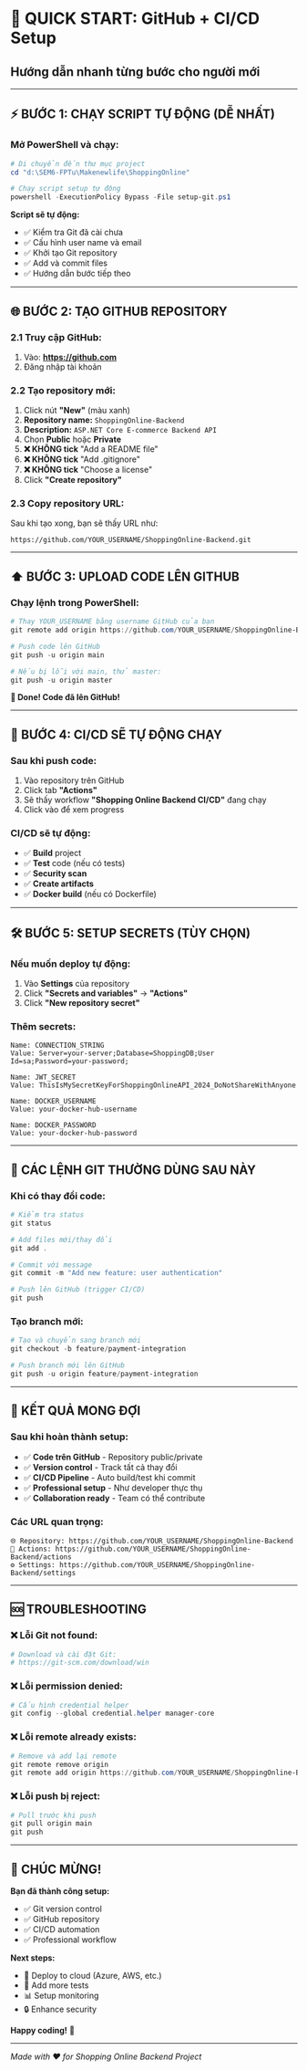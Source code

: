 # 🚀 QUICK START: GitHub + CI/CD Setup
## Hướng dẫn nhanh từng bước cho người mới

---

## ⚡ **BƯỚC 1: CHẠY SCRIPT TỰ ĐỘNG (DỄ NHẤT)**

### Mở PowerShell và chạy:
```powershell
# Di chuyển đến thư mục project
cd "d:\SEM6-FPTu\Makenewlife\ShoppingOnline"

# Chạy script setup tự động
powershell -ExecutionPolicy Bypass -File setup-git.ps1
```

**Script sẽ tự động:**
- ✅ Kiểm tra Git đã cài chưa
- ✅ Cấu hình user name và email
- ✅ Khởi tạo Git repository
- ✅ Add và commit files
- ✅ Hướng dẫn bước tiếp theo

---

## 🌐 **BƯỚC 2: TẠO GITHUB REPOSITORY**

### 2.1 Truy cập GitHub:
1. Vào: **https://github.com**
2. Đăng nhập tài khoản

### 2.2 Tạo repository mới:
1. Click nút **"New"** (màu xanh)
2. **Repository name:** `ShoppingOnline-Backend`
3. **Description:** `ASP.NET Core E-commerce Backend API`
4. Chọn **Public** hoặc **Private**
5. **❌ KHÔNG tick** "Add a README file"
6. **❌ KHÔNG tick** "Add .gitignore"  
7. **❌ KHÔNG tick** "Choose a license"
8. Click **"Create repository"**

### 2.3 Copy repository URL:
Sau khi tạo xong, bạn sẽ thấy URL như:
```
https://github.com/YOUR_USERNAME/ShoppingOnline-Backend.git
```

---

## ⬆️ **BƯỚC 3: UPLOAD CODE LÊN GITHUB**

### Chạy lệnh trong PowerShell:
```powershell
# Thay YOUR_USERNAME bằng username GitHub của bạn
git remote add origin https://github.com/YOUR_USERNAME/ShoppingOnline-Backend.git

# Push code lên GitHub
git push -u origin main

# Nếu bị lỗi với main, thử master:
git push -u origin master
```

**🎉 Done! Code đã lên GitHub!**

---

## 🔄 **BƯỚC 4: CI/CD SẼ TỰ ĐỘNG CHẠY**

### Sau khi push code:
1. Vào repository trên GitHub
2. Click tab **"Actions"**
3. Sẽ thấy workflow **"Shopping Online Backend CI/CD"** đang chạy
4. Click vào để xem progress

### CI/CD sẽ tự động:
- ✅ **Build** project
- ✅ **Test** code (nếu có tests)
- ✅ **Security scan** 
- ✅ **Create artifacts**
- ✅ **Docker build** (nếu có Dockerfile)

---

## 🛠️ **BƯỚC 5: SETUP SECRETS (TÙY CHỌN)**

### Nếu muốn deploy tự động:
1. Vào **Settings** của repository
2. Click **"Secrets and variables"** → **"Actions"**
3. Click **"New repository secret"**

### Thêm secrets:
```
Name: CONNECTION_STRING
Value: Server=your-server;Database=ShoppingDB;User Id=sa;Password=your-password;

Name: JWT_SECRET  
Value: ThisIsMySecretKeyForShoppingOnlineAPI_2024_DoNotShareWithAnyone

Name: DOCKER_USERNAME
Value: your-docker-hub-username

Name: DOCKER_PASSWORD
Value: your-docker-hub-password
```

---

## 📝 **CÁC LỆNH GIT THƯỜNG DÙNG SAU NÀY**

### Khi có thay đổi code:
```powershell
# Kiểm tra status
git status

# Add files mới/thay đổi
git add .

# Commit với message
git commit -m "Add new feature: user authentication"

# Push lên GitHub (trigger CI/CD)
git push
```

### Tạo branch mới:
```powershell
# Tạo và chuyển sang branch mới
git checkout -b feature/payment-integration

# Push branch mới lên GitHub
git push -u origin feature/payment-integration
```

---

## 🎯 **KẾT QUẢ MONG ĐỢI**

### Sau khi hoàn thành setup:
- ✅ **Code trên GitHub** - Repository public/private
- ✅ **Version control** - Track tất cả thay đổi
- ✅ **CI/CD Pipeline** - Auto build/test khi commit
- ✅ **Professional setup** - Như developer thực thụ
- ✅ **Collaboration ready** - Team có thể contribute

### Các URL quan trọng:
```
🌐 Repository: https://github.com/YOUR_USERNAME/ShoppingOnline-Backend
🔄 Actions: https://github.com/YOUR_USERNAME/ShoppingOnline-Backend/actions
⚙️ Settings: https://github.com/YOUR_USERNAME/ShoppingOnline-Backend/settings
```

---

## 🆘 **TROUBLESHOOTING**

### ❌ Lỗi Git not found:
```powershell
# Download và cài đặt Git:
# https://git-scm.com/download/win
```

### ❌ Lỗi permission denied:
```powershell
# Cấu hình credential helper
git config --global credential.helper manager-core
```

### ❌ Lỗi remote already exists:
```powershell
# Remove và add lại remote
git remote remove origin
git remote add origin https://github.com/YOUR_USERNAME/ShoppingOnline-Backend.git
```

### ❌ Lỗi push bị reject:
```powershell
# Pull trước khi push
git pull origin main
git push
```

---

## 🎊 **CHÚC MỪNG!**

**Bạn đã thành công setup:**
- ✅ Git version control
- ✅ GitHub repository  
- ✅ CI/CD automation
- ✅ Professional workflow

**Next steps:**
- 🚀 Deploy to cloud (Azure, AWS, etc.)
- 🧪 Add more tests
- 📊 Setup monitoring
- 🔒 Enhance security

**Happy coding!** 🎉

---

*Made with ❤️ for Shopping Online Backend Project*

